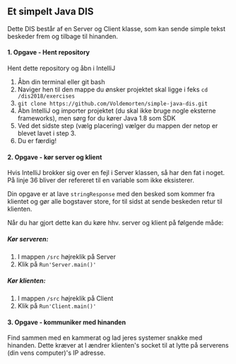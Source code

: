 ## Et simpelt Java DIS

Dette DIS består af en Server og Client klasse, som kan sende simple tekst beskeder frem og tilbage til hinanden.

#### 1. Opgave - Hent repository
Hent dette repository og åbn i IntelliJ
1. Åbn din terminal eller git bash
2. Naviger hen til den mappe du ønsker projektet skal ligge i feks `cd /dis2018/exercises`
3. `git clone https://github.com/Voldemorten/simple-java-dis.git`
4. Åbn IntelliJ og importer projektet (du skal ikke bruge nogle eksterne frameworks), men sørg for du kører Java 1.8 som SDK
5. Ved det sidste step (vælg placering) vælger du mappen der netop er blevet lavet i step 3.
6. Du er færdig!

#### 2. Opgave - kør server og klient
Hvis IntelliJ brokker sig over en fejl i Server klassen, så har den fat i noget. På linje 36 bliver der refereret til en variable som ikke eksisterer.

Din opgave er at lave `stringResponse` med den besked som kommer fra klientet og gør alle bogstaver store, for til sidst at sende beskeden retur til klienten.

Når du har gjort dette kan du køre hhv. server og klient på følgende måde:

##### Kør serveren:
1. I mappen `/src` højreklik på Server
2. Klik på `Run'Server.main()'`

##### Kør klienten:
1. I mappen `/src` højreklik på Client
2. Klik på `Run'Client.main()'`

#### 3. Opgave - kommuniker med hinanden
Find sammen med en kammerat og lad jeres systemer snakke med hinanden. Dette kræver at I ændrer klienten's socket til at lytte på serverens (din vens computer)'s IP adresse.
